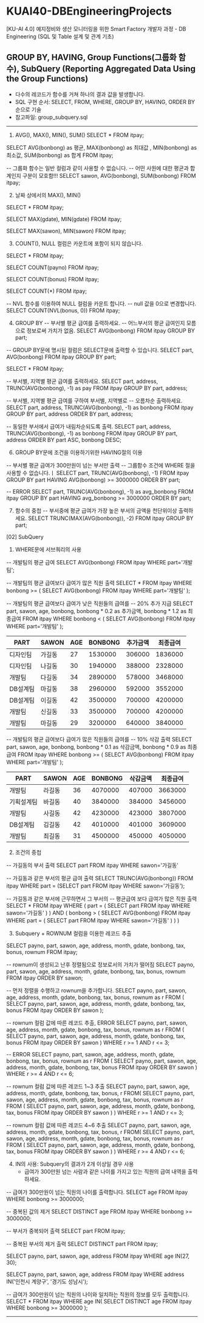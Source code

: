 # KUAI40-DBEngineeringProjects
[KU-AI 4.0] 예지정비와 생산 모니터링을 위한 Smart Factory 개발자 과정 - DB Engineering (SQL 및 Table 설계 및 관계 기초)

## GROUP BY, HAVING, Group Functions(그룹화 함수), SubQuery (Reporting Aggregated Data Using the Group Functions)
* 다수의 레코드가 함수를 거쳐 하나의 결과 값을 발생합니다.
* SQL 구현 순서: SELECT, FROM, WHERE, GROUP BY, HAVING, ORDER BY 순으로 기술
* 참고파일: group_subquery.sql

-------------------------------------------------------------------------------------

1. AVG(), MAX(), MIN(), SUM()
SELECT * FROM itpay;

SELECT AVG(bonbong) as 평균, MAX(bonbong) as 최대값
           , MIN(bonbong) as 최소값, SUM(bonbong) as 합계
FROM itpay;


-- 그룹화 함수는 일반 컬럼과 같이 사용할 수 없습니다.
-- 어떤 사원에 대한 평균과 합계인지 구분이 모호함!!!
SELECT sawon, AVG(bonbong), SUM(bonbong)
FROM itpay;


2. 날짜 상에서의 MAX(), MIN()

SELECT * FROM itpay;

SELECT MAX(gdate), MIN(gdate) FROM itpay;

SELECT MAX(sawon), MIN(sawon) FROM itpay;


3. COUNT(), NULL 컬럼은 카운트에 포함이 되지 않습니다.

SELECT * FROM itpay;

SELECT COUNT(payno) FROM itpay;

SELECT COUNT(bonus) FROM itpay;

SELECT COUNT(*) FROM itpay;

-- NVL 함수를 이용하여 NULL 컬럼을 카운트 합니다.
-- null 값을 0으로 변경합니다.
SELECT COUNT(NVL(bonus, 0)) FROM itpay;


4. GROUP BY
-- 부서별 평균 급여를 출력하세요.
-- 어느부서의 평균 급여인지 모름으로 정보로써 가치가 없음.
SELECT AVG(bonbong)
FROM itpay
GROUP BY part;


-- GROUP BY문에 명시된 컬럼은 SELECT문에 출력할 수 있습니다.
SELECT part, AVG(bonbong)
FROM itpay
GROUP BY part;

SELECT * FROM itpay;

-- 부서별, 지역별 평균 급여를 출력하세요.
SELECT part, address, TRUNC(AVG(bonbong), -1) as pay
FROM itpay
GROUP BY part, address;


-- 부서별, 지역별 평균 급여를 구하여 부서별, 지역별로
-- 오름차순 출력하세요.
SELECT part, address, TRUNC(AVG(bonbong), -1) as bonbong
FROM itpay
GROUP BY part, address
ORDER BY part, address;

-- 동일한 부서에서 급여가 내림차순되도록 출력.
SELECT part, address, TRUNC(AVG(bonbong), -1) as bonbong
FROM itpay
GROUP BY part, address
ORDER BY part ASC, bonbong DESC;


6. GROUP BY문에 조건을 이용하기위한 HAVING절의 이용

-- 부서별 평균 급여가 300만원이 넘는 부서만 출력
-- 그룹함수 조건에 WHERE 절을 사용할 수 없습니다.ㅣ
SELECT part, TRUNC(AVG(bonbong), -1)
FROM itpay
GROUP BY part
HAVING AVG(bonbong) >= 3000000
ORDER BY part;

-- ERROR
SELECT part, TRUNC(AVG(bonbong), -1) as avg_bonbong
FROM itpay
GROUP BY part
HAVING avg_bonbong >= 3000000
ORDER BY part;


7. 함수의 중첩
-- 부서중에 평균 급여가 가장 높은 부서의 금액을 천단위이상 출력하세요.
SELECT TRUNC(MAX(AVG(bonbong)), -2)
FROM itpay
GROUP BY part;



[02] SubQuery

1. WHERE문에 서브쿼리의 사용

-- 개발팀의 평균 급여
SELECT AVG(bonbong)
FROM itpay
WHERE part='개발팀';


-- 개발팀의 평균 급여보다 급여가 많은 직원 출력
SELECT *
FROM itpay
WHERE bonbong >= (
                  SELECT AVG(bonbong)
                  FROM itpay
                  WHERE part='개발팀'
);


-- 개발팀의 평균 급여보다 급여가 낮은 직원들의 급여를
-- 20% 추가 지급
SELECT part, sawon, age, bonbong,
       bonbong * 0.2 as 추가금액, bonbong * 1.2 as 최종급여
FROM itpay
WHERE bonbong < (
                  SELECT AVG(bonbong)
                  FROM itpay
                  WHERE part='개발팀'
);

PART               |  SAWON    |     AGE         | BONBONG  | 추가금액 |  최종급여
-----------  |  -------- | ---------  | ---------- | ------ | ----------
디자인팀           |  가길동        |     27  |  1530000  |   306000  |  1836000
디자인팀          |   나길동        |     30  |  1940000  |   388000  |  2328000
개발팀             |  다길동         |    34 |   2890000  |   578000  |  3468000
DB설계팀         |   마길동       |      38  |  2960000  |   592000  |  3552000
DB설계팀         |    이길동     |      42 |    3500000  |   700000  |  4200000
개발팀            |   신길동      |       33  |  3500000   |  700000 |   4200000
개발팀           |    마길동     |        29 |    3200000  |   640000  |  3840000


-- 개발팀의 평균 급여보다 급여가 많은 직원들의 급여를
-- 10% 삭감 출력
SELECT part, sawon, age, bonbong,
       bonbong * 0.1 as 삭감금액, bonbong * 0.9 as 최종급여
FROM itpay
WHERE bonbong >= (
                  SELECT AVG(bonbong)
                  FROM itpay
                  WHERE part='개발팀'
);

PART           |  SAWON       |      AGE    | BONBONG  |  삭감금액  |  최종급여
---------  |  ---------- | ------- | --------- | -------- | ----------
개발팀           |  라길동          |   36  |  4070000   |  407000 |   3663000
기획설계팀     |  바길동          |   40  |  3840000   |  384000  |  3456000
개발팀           | 사길동           |  42  |  4230000   |  423000  |  3807000
DB설계팀       |  김길동         |    42  |  4010000  |   401000  |  3609000
개발팀            |  최길동         |   31  |  4500000   |  450000   |  4050000


2. 조건의 중첩

-- 가길동의 부서 출력
   SELECT part
   FROM itpay
   WHERE sawon='가길동'


-- 가길동과 같은 부서의 평균 급여 출력
   SELECT TRUNC(AVG(bonbong))
   FROM itpay
   WHERE part = (SELECT part
                 FROM itpay
                 WHERE sawon='가길동');


-- 가길동과 같은 부서에 근무하면서 그 부서의
-- 평균급여 보다 급여가 많은 직원 출력
   SELECT *
   FROM itpay
   WHERE
         (
         part = (
                  SELECT part
                  FROM itpay
                  WHERE sawon='가길동'
                  )
         )
         AND
         (
         bonbong > (
                     SELECT AVG(bonbong)
                     FROM itpay
                     WHERE part = (
                                          SELECT part
                                          FROM itpay
                                          WHERE sawon='가길동'
                                          )
                     )
         )


3. Subquery + ROWNUM 컬럼을 이용한 레코드 추출

SELECT payno, part, sawon, age, address, month,
       gdate, bonbong, tax, bonus, rownum
FROM itpay;


-- rownum이 생성되고 난후 정렬됨으로 정보로서의 가치가 떨어짐
SELECT payno, part, sawon, age, address, month,
       gdate, bonbong, tax, bonus, rownum
FROM itpay
ORDER BY sawon;


-- 먼저 정렬을 수행하고 rownum을 추가합니다.
SELECT payno, part, sawon, age, address, month,
       gdate, bonbong, tax, bonus, rownum as r
FROM (
       SELECT payno, part, sawon, age, address, month,
       gdate, bonbong, tax, bonus
       FROM itpay
       ORDER BY sawon
);


-- rownum 컬럼 값에 따른 레코드 추출, ERROR
SELECT payno, part, sawon, age, address, month,
       gdate, bonbong, tax, bonus, rownum as r
FROM (
       SELECT payno, part, sawon, age, address, month,
       gdate, bonbong, tax, bonus
       FROM itpay
       ORDER BY sawon
)
WHERE r >= 1 AND r <= 3;

-- ERROR
SELECT payno, part, sawon, age, address, month,
       gdate, bonbong, tax, bonus, rownum as r
FROM (
       SELECT payno, part, sawon, age, address, month,
       gdate, bonbong, tax, bonus
       FROM itpay
       ORDER BY sawon
)
WHERE r >= 4 AND r <= 6;


-- rownum 컬럼 값에 따른 레코드 1~3 추출
SELECT payno, part, sawon, age, address, month,
       gdate, bonbong, tax, bonus, r
FROM(
     SELECT payno, part, sawon, age, address, month,
            gdate, bonbong, tax, bonus, rownum as r
     FROM (
            SELECT payno, part, sawon, age, address, month,
            gdate, bonbong, tax, bonus
            FROM itpay
            ORDER BY sawon
    )
)
WHERE r >= 1 AND r <= 3;


-- rownum 컬럼 값에 따른 레코드 4~6 추출
SELECT payno, part, sawon, age, address, month,
       gdate, bonbong, tax, bonus, r
FROM(
     SELECT payno, part, sawon, age, address, month,
            gdate, bonbong, tax, bonus, rownum as r
     FROM (
            SELECT payno, part, sawon, age, address, month,
            gdate, bonbong, tax, bonus
            FROM itpay
            ORDER BY sawon
     )
)
WHERE r >= 4 AND r <= 6;


4. IN의 사용: Subquery의 결과가 2개 이상일 경우 사용
   - 급여가 300만원 넘는 사람과 같은 나이를 가지고
     있는 직원의 급여 내역을 출력하세요.

-- 급여가 300만원이 넘는 직원의 나이를 출력합니다.
SELECT age
FROM itpay
WHERE bonbong >= 3000000;

-- 중복된 값의 제거
SELECT DISTINCT age
FROM itpay
WHERE bonbong >= 3000000;

-- 부서가 중복되어 출력
SELECT part
FROM itpay;

-- 중복된 부서의 제거 출력
SELECT DISTINCT part
FROM itpay;

SELECT payno, part, sawon, age, address
FROM itpay
WHERE age IN(27, 30);

SELECT payno, part, sawon, age, address
FROM itpay
WHERE address IN('인천시 계양구', '경기도 성남시');


-- 급여가 300만원이 넘는 직원의 나이와 일치하는 직원의 정보를 모두 출력합니다.
SELECT *
FROM itpay
WHERE age IN(
             SELECT DISTINCT age
             FROM itpay
             WHERE bonbong >= 3000000
            );


-------------------------------------------------------------------------------------
